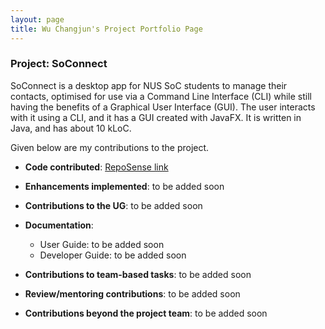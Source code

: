 ```yaml
---
layout: page
title: Wu Changjun's Project Portfolio Page
---
```


### Project: SoConnect

SoConnect is a desktop app for NUS SoC students to manage their contacts, optimised for use via a Command Line Interface (CLI) while still having the benefits of a Graphical User Interface (GUI). The user interacts with it using a CLI, and it has a GUI created with JavaFX. It is written in Java, and has about 10 kLoC.

Given below are my contributions to the project.

* **Code contributed**: [RepoSense link](https://nus-cs2103-ay2223s1.github.io/tp-dashboard/?search=ugholaf&breakdown=true)

* **Enhancements implemented**: to be added soon

* **Contributions to the UG**: to be added soon
    
* **Documentation**:
  * User Guide: to be added soon
  * Developer Guide: to be added soon
  
* **Contributions to team-based tasks**: to be added soon

* **Review/mentoring contributions**: to be added soon

* **Contributions beyond the project team**: to be added soon